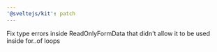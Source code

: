 ```yaml
---
'@sveltejs/kit': patch
---
```


Fix type errors inside ReadOnlyFormData that didn't allow it to be used inside for..of loops
